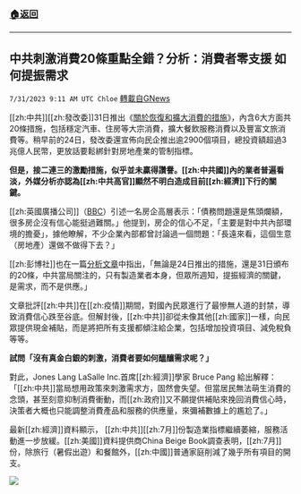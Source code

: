 ###  [:house:返回](README.md)
---


## 中共刺激消費20條重點全錯？分析：消費者零支援  如何提振需求
`7/31/2023 9:11 AM UTC Chloe` [轉載自GNews](https://gnews.org/articles/1500944)

[[zh:中共]][[zh:發改委]]31日推出《[關於恢復和擴大消費的措施](http://www.hkcd.com/hkcdweb/content/2023/07/31/content_8592584.html)》，內含6大方面共20條措施，包括穩定汽車、住房等大宗消費，擴大餐飲服務消費以及豐富文旅消費等。稍早前的24日，發改委還宣佈向民企推出逾2900個項目，總投資額超過3兆億人民幣，更放話要鬆綁針對房地產業的管制指標。

**但是，接二連三的激勵措施，似乎並未贏得讚譽。[[zh:中共國]]內的業者普遍看淡，外媒分析亦認為[[zh:中共高官]]顯然不明白造成目前[[zh:經濟]]下行的關鍵。**


[[zh:英國廣播公司]]（[BBC](https://www.bbc.com/news/world-asia-china-66125675)）引述一名房企高層表示：「債務問題還是焦頭爛額，很多房企沒有信心能挺過難關。」他提到，房企的信心不足，「主要是對中共內部環境的擔憂」，據他瞭解，不少企業內部都曾討論過一個問題：「長遠來看，這個生意（房地產）還做不做得下去？」

[[zh:彭博社]]也在一篇[分析文章](https://finance.yahoo.com/news/china-stops-short-direct-consumer-040137586.html?fr=sycsrp_catchall)中指出，「無論是24日推出的措施，還是31日頒布的20條，中共當局關注的，只有製造業者本身，但眾所週知，提振經濟的關鍵，是需求，而不是供應。」

文章批評[[zh:中共]]在[[zh:疫情]]期間，對國內民眾進行了最慘無人道的封禁，導致消費信心跌至谷底。但解封後，[[zh:中共]]卻從未像其他[[zh:國家]]一樣，向民眾提供現金補貼，而是將把所有支援都傾注給企業，包括增加投資項目、減免稅負等等。

**試問「沒有真金白銀的刺激，消費者要如何醞釀需求呢？」**

對此，Jones Lang LaSalle Inc.首席[[zh:經濟]]學家 Bruce Pang 給出解釋：「[[zh:中共]]當局想用政策來刺激需求方，固然會失望。但當居民無法萌生消費的念頭，甚至刻意抑制消費衝動，而[[zh:政府]]又不願提供補貼來挽回消費信心時，決策者大概也只能調整消費產品和服務的供應量，來彌補數據上的尷尬了。」

最新[[zh:經濟]]資料顯示， [[zh:中共]][[zh:7月]]份製造業指標繼續萎縮，服務活動進一步放緩。[[zh:美國]]資料提供商China Beige Book調查表明，[[zh:7月]]份，除旅行（暑假出遊）和餐館外，[[zh:中國]]普通家庭削減了幾乎所有項目的開支。


![](https://ipfs.gnews.org/ipfs/QmbCYxYhzGj9kdY7czxYEsABsPivdy7udj91NzgsfEX5Sb?filename=5b333ed116e6859ee399ca6d9b2235b4.jpg)

